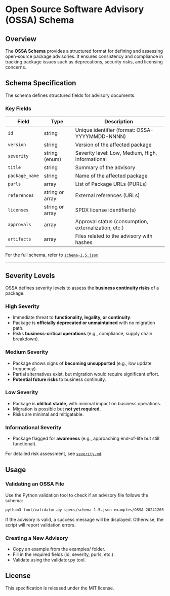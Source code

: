 # Open Source Software Advisory (OSSA) Schema

## Overview
The **OSSA Schema** provides a structured format for defining and assessing open-source package advisories. It ensures consistency and compliance in tracking package issues such as deprecations, security risks, and licensing concerns.

## Schema Specification
The schema defines structured fields for advisory documents.

### **Key Fields**
| **Field**         | **Type**             | **Description** |
|-------------------|---------------------|----------------|
| `id`             | string               | Unique identifier (format: OSSA-YYYYMMDD-NNNN) |
| `version`        | string               | Version of the affected package |
| `severity`       | string (enum)        | Severity level: Low, Medium, High, Informational |
| `title`          | string               | Summary of the advisory |
| `package_name`   | string               | Name of the affected package |
| `purls`          | array                | List of Package URLs (PURLs) |
| `references`     | string or array      | External references (URLs) |
| `licenses`       | string or array      | SPDX license identifier(s) |
| `approvals`      | array                | Approval status (consumption, externalization, etc.) |
| `artifacts`      | array                | Files related to the advisory with hashes |

For the full schema, refer to [`schema-1.5.json`](specs/schema-1.5.json).

---

## Severity Levels
OSSA defines severity levels to assess the **business continuity risks** of a package.

### **High Severity**
- Immediate threat to **functionality, legality, or continuity**.
- Package is **officially deprecated or unmaintained** with no migration path.
- Risks **business-critical operations** (e.g., compliance, supply chain breakdown).

### **Medium Severity**
- Package shows signs of **becoming unsupported** (e.g., low update frequency).
- Partial alternatives exist, but migration would require significant effort.
- **Potential future risks** to business continuity.

### **Low Severity**
- Package is **old but stable**, with minimal impact on business operations.
- Migration is possible but **not yet required**.
- Risks are minimal and mitigatable.

### **Informational Severity**
- Package flagged for **awareness** (e.g., approaching end-of-life but still functional).

For detailed risk assessment, see [`severity.md`](severity.md).


## Usage

### **Validating an OSSA File**
Use the Python validation tool to check if an advisory file follows the schema:

```sh
python3 tool/validator.py specs/schema-1.5.json examples/OSSA-20241205-0001-ffmpeg.json
```

If the advisory is valid, a success message will be displayed. Otherwise, the script will report validation errors.

### **Creating a New Advisory**
* Copy an example from the examples/ folder.
* Fill in the required fields (id, severity, purls, etc.).
* Validate using the validator.py tool.

## License
This specification is released under the MIT license.
